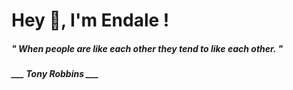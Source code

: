 <h1 title="head"> Hey 👋, I'm Endale !</h1>

**<h5><i>" When people are like each other they tend to like each other. "</i></h5>**

*<b>___ Tony Robbins ___</b>*
